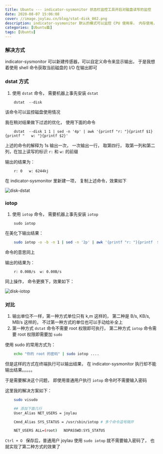 ```yaml
---
title: Ubuntu --- indicator-sysmonitor 状态栏监控工具开启对磁盘读写的监控
date: 2020-08-07 15:06:08
cover: //image.joylau.cn/blog/stat-disk_002.png
description: indicator-sysmonitor 默认的模式可以监控 CPU 使用率， 内存使用， 网络 I/O 等， 但是却缺少了很关键的对当前磁盘 I/O 的监控，于是我就想着把他给加上去
categories: [Ubuntu篇]
tags: [Ubuntu]
---
```

<!-- more -->

### 解决方式
indicator-sysmonitor 可以新建传感器，可以自定义命令来显示输出， 于是我想着使用 shell 命令获取当前磁盘的 I/O 在输出即可

### dstat 方式
1. 使用 `dstat` 命令， 需要机器上事先安装 `dstat` 

```shell 
    dstat  --disk
```

该命令可以监控磁盘使用情况

我在稍对结果做下过滤的优化， 使用下面的命令

```shell 
    dstat  --disk 1 1 | sed -n '4p' | awk '{printf "r: "}{printf $1}{printf "   w: "}{printf $2}'
```

上述的命令的解释为 1s 输出一次， 一次输出一行， 取第四行， 取第一列和第二列，在加上读写的标识 `r:` 和 `w:` 的前缀

输出的结果为：

```text
    r: 0   w: 6244kj
```

在 indicator-sysmonitor 里新建一项， 复制上述命令，效果如下

![disk-dstat](http://image.joylau.cn/blog/stat-disk_001.png)



### iotop

1. 使用 `iotop` 命令， 需要机器上事先安装 `iotop` 

```shell
    sudo iotop
```

在美化下输出结果：

```bash
    sudo iotop -o -b -n 1 | sed -n '2p' | awk '{printf "r: "}{printf  $4 $5}{printf "  w: "}{printf $10 $11}'
```

命令的意思同上

输出的结果为：

```text
    r: 0.00B/s  w: 0.00B/s

```

同上操作， 命令更换下，效果如下：

![disk-iotop](http://image.joylau.cn/blog/stat-disk_002.png)


### 对比
1. 输出单位不一样，第一种方式单位只有 k,m 这样的， 第二种是 B/s, KB/s, MB/s 这样的， 不过第一种方式的单位也可以手动给补全上
2. 第一种方式 `dstat` 命令不需要 root 权限即可执行， 第二种方式 `iotop` 命令需要 root 权限即需要加 `sudo`

使用 sudo 的常用方式为：

```bash
    echo "你的 root 的密码" | sudo iotop ....
```

但是这样的方式在终端执行可以输出结果， 在 indicator-sysmonitor 执行却不能输出结果。。。。。

于是需要解决这个问题， 即使用普通用户执行 `iotop` 命令时不需要输入密码

这里我的解决方案如下：

```bash
    sudo visudo

    ## 添加下面几行
    User_Alias NET_USERS = joylau

    Cmnd_Alias SYS_STATUS = /usr/sbin/iotop # 多个命令逗号隔开

    NET_USERS ALL=(root)   NOPASSWD:SYS_STATUS
```

`Ctrl + O ` 保存后，普通用户 joylau 使用 `sudo iotop` 就不需要输入密码了， 也就实现了第二种方式的效果了